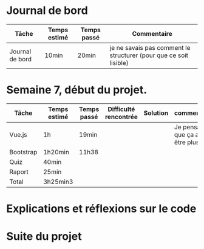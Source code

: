 # Journal de bord
| Tâche  | Temps estimé| Temps passé | Commentaire |
| ------------ | ----| ----------- | ---------------------|
| Journal de bord| 10min  |   20min| je ne savais pas comment le structurer (pour que ce soit lisible) |


# Semaine 7, début du projet.

| Tâche  | Temps estimé| Temps passé | Difficulté rencontrée | Solution | commentaire|
| ------------ | ----| ----------- | ---------------------|----- | --- |
| Vue.js       | 1h    |  19min    |   | | Je pensais que ça allait être plus long|
| Bootstrap| 1h20min |   11h38 |           |  | |
|  Quiz | 40min | | |  | |
| Raport | 25min |  |  | |
| Total        |  3h25min3       |                 |   |    |

# Explications et réflexions sur le code

# Suite du projet